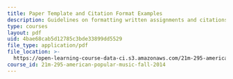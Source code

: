 ```yaml
---
title: Paper Template and Citation Format Examples
description: Guidelines on formatting written assignments and citations.
type: courses
layout: pdf
uid: 4bae68cab5d12785c3bde33899dd5529
file_type: application/pdf
file_location: >-
  https://open-learning-course-data-ci.s3.amazonaws.com/21m-295-american-popular-music-fall-2014/4bae68cab5d12785c3bde33899dd5529_MIT21M_295F14_PaprTemplat.pdf
course_id: 21m-295-american-popular-music-fall-2014
---
```


